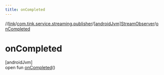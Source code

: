 ```yaml
---
title: onCompleted
---
```

//[link](../../../index.html)/[com.tink.service.streaming.publisher](../index.html)/[[androidJvm]StreamObserver](index.html)/[onCompleted](on-completed.html)



# onCompleted



[androidJvm]\
open fun [onCompleted](on-completed.html)()




